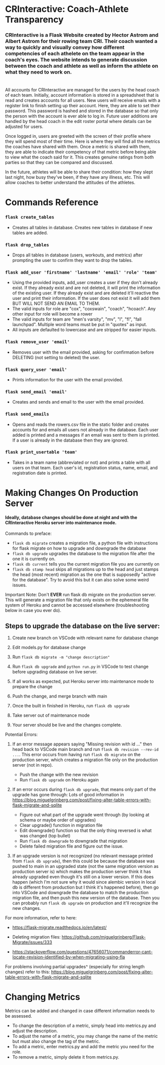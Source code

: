 # CRInteractive: Coach-Athlete Transparency

### CRInteractive is a Flask Website created by Hector Astrom and Albert Astrom for their rowing team CRI. Their coach wanted a way to quickly and visually convey how different competencies of each athelete on the team appear in the coach's eyes. The website intends to generate discussion between the coach and athlete as well as inform the athlete on what they need to work on.

#  
All accounts for CRInteractive are managed for the users by the head coach of each team. Initially, account information is stored in a spreadsheet that is read and creates accounts for all users. New users will receive emails with a register link to finish setting up their account. Here, they are able to set their password. This password is hashed and stored in the database so that only the person with the account is ever able to log in. Future user additions are handled by the head coach in the edit roster portal where details can be adjusted for users. 
  
Once logged in, users are greeted with the screen of their profile where they will spend most of their time. Here is where they will find all the metrics the coaches have shared with them. Once a metric is shared with them, they are able to indicate their competency of that metric before being able to view what the coach said for it. This creates genuine ratings from both parties so that they can be compared and discussed.
  
In the future, athletes will be able to share their condition: how they slept last night, how busy they've been, if they have any illness, etc. This will allow coaches to better understand the attitudes of the athletes.

# Commands Reference
  
### `flask create_tables`
- Creates all tables in database. Creates new tables in database if new tables are added.
### `flask drop_tables`
- Drops all tables in database (users, workouts, and metrics) after prompting the user to confirm they want to drop the tables.
### `flask add_user 'firstname' 'lastname' 'email' 'role' 'team'`
- Using the provided inputs, add_user creates a user if they don't already exist. If they already exist and are not deleted, it will print the information of the existing user. If they already exist and are deleted it'll reactive the user and print their information. If the user does not exist it will add them BUT WILL NOT SEND AN EMAIL TO THEM. 
- The valid inputs for role are "cox", "coxswain", "coach", "hcoach". Any other input for role will become a rower
- The valid inputs for team are "men's varsity", "mv", "l", "fl", "fall launchpad". Multiple word teams must be put in "quotes" as input.
- All inputs are defaulted to lowercase and are stripped for easier inputs.
### `flask remove_user 'email'`
- Removes user with the email provided, asking for confirmation before DELETING (not setting to deleted) the user.
### `flask query_user 'email'`
- Prints information for the user with the email provided.
### `flask send_email 'email'`
- Creates and sends and email to the user with the email provided.
### `flask send_emails`
- Opens and reads the rowers.csv file in the static folder and creates accounts for and emails all users not already in the database. Each user added is printed and a messages if an email was sent to them is printed. If a user is already in the database then they are ignored.
### `flask print_usertable 'team'`
- Takes in a team name (abbreviated or not) and prints a table with all users on that team. Each user's id, registration status, name, email, and registration date is printed.


# Making Changes On Production Server
#### Ideally, database changes should be done at night and with the CRInteractive Heroku server into maintenance mode. 
Commands to preface:
  - `flask db migrate` creates a migration file, a python file with instructions for flask migrate on how to upgrade and downgrade the database
  - `flask db upgrade` upgrades the database to the migration file after the one it is currently on.
  - `flask db current` tells you the current migration file you are currently on
  - `flask db stamp head` skips all migrations up to the head and just stamps the head (most recent) migration as the one that is supposedly "active for the database". Try to avoid this but it can also solve some weird issues.
  
  Important Note: Don't **EVER** run flask db migrate on the production server. This will generate a migration file that only exists on the ephemeral file system of Heroku and cannot be accessed elsewhere (troubleshooting below in case you ever do).
  
  ## Steps to upgrade the database on the live server: 
1. Create new branch on VSCode with relevant name for database change

1. Edit models.py for database change

1. Run `flask db migrate -m "change description"`

1. Run `flask db upgrade` and `python run.py` in VSCode to test change before upgrading database on live server. 

1. If all works as expected, put Heroku server into maintenance mode to prepare the change

1. Push the change, and merge branch with main

1. Once the built in finished in Heroku, run `flask db upgrade`

1. Take server out of maintenance mode

1. Your server should be live and the changes complete. 

Potential Errors: 
1. If an error message appears saying "Missing revision with id ..." then head back to VSCode main branch and run `flask db revision --rev-id ...`. This error occurs from having run `flask db migrate` on the production server, which creates a migration file only on the production server (not in repo).

    * Push the change with the new revision
    * Run `flask db upgrade` on Heroku again

1. If an error occurs during `flask db upgrade`, that means only part of the upgrade has gone through: Lots of good information in https://blog.miguelgrinberg.com/post/fixing-alter-table-errors-with-flask-migrate-and-sqlite 

    * Figure out what part of the upgrade went through (by looking at schema or maybe order of upgrades)
    * Clear upgrade() function in migration file
    * Edit downgrade() function so that the only thing reversed is what was changed (top bullet)
    * Run `flask db downgrade` to downgrade that migration
    * Delete failed migration file and figure out the issue.

1. If an upgrade version is not recognized (no relevant message printed from `flask db upgrade`), then this could be because the database was pushed to main in an upgraded state (not the same migration version as production server is) which makes the production server think it has already upgraded even though it's still on a lower version. If this does happen (which I'm not sure why it would since alembic version in local db is different from production but I think it's happened before), then go into VSCode and downgrade the database to match the production migration file, and then push this new version of the database. Then you can probably run `flask db upgrade` on production and it'll recognize the new changes. 


For more information, refer to here:

* https://flask-migrate.readthedocs.io/en/latest/

* Deleting migration files:
  https://github.com/miguelgrinberg/Flask-Migrate/issues/333

* https://stackoverflow.com/questions/47656071/commanderror-cant-locate-revision-identified-by-when-migrating-using-fla

For problems involving partial upgrades^ (especially for string length changes) refer to this:
https://blog.miguelgrinberg.com/post/fixing-alter-table-errors-with-flask-migrate-and-sqlite
  
# Changing Metrics
  
Metrics can be added and changed in case different information needs to be assessed. 
- To change the description of a metric, simply head into metrics.py and adjust the description. 
- To adjust the name of a metric, you may change the name of the metric but must also change the tag of the metric. 
- To add a metric, enter metrics.py and add the metric you need for the role.
- To remove a metric, simply delete it from metrics.py. 
